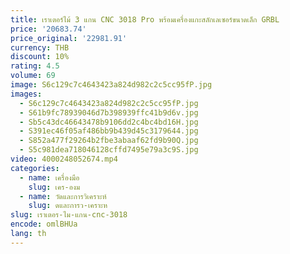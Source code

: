 ```yaml
---
title: เราเตอร์ไม้ 3 แกน CNC 3018 Pro พร้อมเครื่องแกะสลักเลเซอร์ขนาดเล็ก GRBL
price: '20683.74'
price_original: '22981.91'
currency: THB
discount: 10%
rating: 4.5
volume: 69
image: S6c129c7c4643423a824d982c2c5cc95fP.jpg
images:
  - S6c129c7c4643423a824d982c2c5cc95fP.jpg
  - S61b9fc78939046d7b398939ffc41b9d6v.jpg
  - Sb5c43dc46643478b9106dd2c4bc4bd16H.jpg
  - S391ec46f05af486bb9b439d45c3179644.jpg
  - S852a477f29264b2fbe3abaaf62fd9b90Q.jpg
  - S5c981dea718046128cffd7495e79a3c9S.jpg
video: 4000248052674.mp4
categories:
  - name: เครื่องมือ
    slug: เคร-องม
  - name: วัดและการวิเคราะห์
    slug: ดและการว-เคราะห
slug: เราเตอร-ไม-แกน-cnc-3018
encode: omlBHUa
lang: th
---
```

  